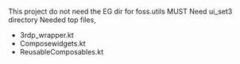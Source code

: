 This project do not need the EG dir for foss.utils 
MUST Need ui_set3 directory
Needed top files,
- 3rdp_wrapper.kt
- Composewidgets.kt
- ReusableComposables.kt
